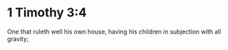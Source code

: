 # 1 Timothy 3:4

One that ruleth well his own house, having his children in subjection with all gravity;